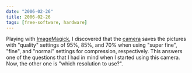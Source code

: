 ```yaml
---
date: "2006-02-26"
title: 2006-02-26
tags: [free-software, hardware]
---
```

Playing with [ImageMagick](http://www.imagemagick.org/), I
discovered that the [camera](http://www.samsungcamera.org/) saves
the pictures with "quality" settings of 95%, 85%, and 70% when
using "super fine", "fine", and "normal" settings for compression,
respectively. This answers one of the questions that I had in mind
when I started using this camera. Now, the other one is "which
resolution to use?".


